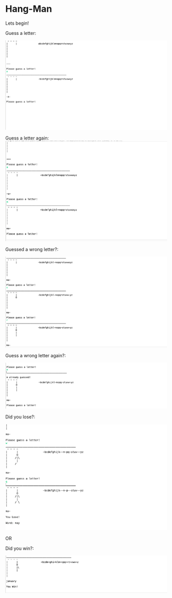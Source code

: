 # Hang-Man
Lets begin!

Guess a letter:

![](https://github.com/zkhan33/Hang-Man/blob/master/Images/Guess%20a%20letter.png)


Guess a letter again:
![](https://github.com/zkhan33/Hang-Man/blob/master/Images/Guess%20a%20letter%201.png)

Guessed a wrong letter?:

![](https://github.com/zkhan33/Hang-Man/blob/master/Images/Guessed%20the%20wrong%20letter%20.png)

Guess a wrong letter again?:

![](https://github.com/zkhan33/Hang-Man/blob/master/Images/Guessed%20the%20wrong%20letter%201.png)

Did you lose?:

![](https://github.com/zkhan33/Hang-Man/blob/master/Images/You%20lose.png)

OR

Did you win?:

![](https://github.com/zkhan33/Hang-Man/blob/master/Images/You%20win.png)
